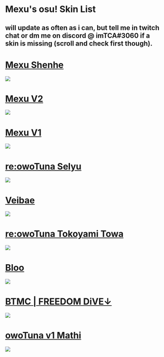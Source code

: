 # Mexu's osu! Skin List

## will update as often as i can, but tell me in twitch chat or dm me on discord @ imTCA#3060 if a skin is missing (scroll and check first though).

<!-- # also, check the skin folder of a skin if the download link doesn't automatically come with the cursor that you saw me recently use on stream/in videos. (ie: yellow cookiezi cursor with red trail as opposed to no trail). it will probably be there, if not, notify me. -->

# [Mexu Shenhe](https://drive.google.com/drive/folders/1i2BJ7nOtbnEGKWFNBYkojF1QRPN7-9XL?usp=sharing)
![](https://osu.ppy.sh/ss/17437733/e9c5)

# [Mexu V2](https://drive.google.com/drive/folders/1jp3CofTln26DGJdI8DzLpC3-0cVC90bS?usp=sharing)
![](https://osu.ppy.sh/ss/17437724/5c35)

# [Mexu V1](https://drive.google.com/drive/folders/1Z10UJ0eqw5XsKiLqNqKpfbQR1AzPKmqX?usp=sharing)
![](https://osu.ppy.sh/ss/17437711/fdc0)

# [re:owoTuna Selyu](https://ck1t.ru/s-1552)
![](https://skins.osuck.net/uploads/posts/2020-08/1596468449_screenshot9247.jpg)

# [Veibae](https://www.reddit.com/r/OsuSkins/comments/qma04c/veibae_16_9_by_hirochi/)
![](https://user-images.githubusercontent.com/94698317/142720257-6fe0f992-1052-4d95-a26a-3c4b998deda4.png)

# [re:owoTuna Tokoyami Towa](https://drive.google.com/file/d/1Opd0wOH1n1y3tNuM0_nLx1UDVzhV2SWK/view)
![](https://user-images.githubusercontent.com/94698317/142720394-ff506a7a-644f-4cb9-8359-b101d4b69cff.png)

# [Bloo](https://drive.google.com/file/d/1kbLQok-jyqG3KSzCmar_KY9kz2ti5JY2/view)
![](https://user-images.githubusercontent.com/94698317/142720454-03eee657-31cf-4b3e-b9b7-e734d574ce87.png)

# [BTMC | FREEDOM DiVE↓](https://drive.google.com/file/d/1M44T3VRUKPagFyuWFSyWESrJHHmhTk55)
![](https://i.imgur.com/4fY735j.jpg)

# [owoTuna v1 Mathi](https://drive.google.com/file/d/1Lr8OKg5ed-yHNCGPZfnns6Anq4je1XyD)
![](https://i.imgur.com/sWyAAQd.jpg)
